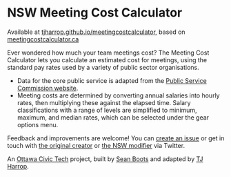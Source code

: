 # NSW Meeting Cost Calculator

Available at [tjharrop.github.io/meetingcostcalculator](http://tjharrop.github.io/meetingcostcalculator), based on [meetingcostcalculator.ca](http://meetingcostcalculator.ca/)

Ever wondered how much your team meetings cost? The Meeting Cost Calculator lets you calculate an estimated cost for meetings, using the standard pay rates used by a variety of public sector organisations.

- Data for the core public service is adapted from the [Public Service Commission website](https://www.psc.nsw.gov.au/reports---data/state-of-the-sector/previous-editions/state-of-the-sector-2015/nsw-public-sector-at-a-glance).
- Meeting costs are determined by converting annual salaries into hourly rates, then multiplying these against the elapsed time. Salary classifications with a range of levels are simplified to minimum, maximum, and median rates, which can be selected under the gear options menu.

Feedback and improvements are welcome! You can [create an issue](https://github.com/tjharrop/meetingcostcalculator/issues) or get in touch with [the original creator](https://twitter.com/sboots/) or [the NSW modifier](https://twitter.com/tjharrop/) via Twitter.

An [Ottawa Civic Tech](http://ottawacivictech.ca/) project, built by [Sean Boots](https://twitter.com/sboots/) and adapted by [TJ Harrop](https://tjharrop.github.io/).
